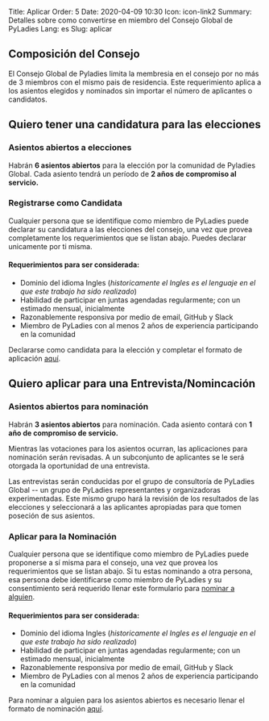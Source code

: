 Title: Aplicar
Order: 5
Date: 2020-04-09 10:30
Icon: icon-link2
Summary: Detalles sobre como convertirse en miembro del Consejo Global de PyLadies
Lang: es
Slug: aplicar

## Composición del Consejo  
El Consejo Global de Pyladies limita la membresia en el consejo por no más de 3 miembros con el mismo pais de residencia. Este requerimiento aplica a los asientos elegidos y nominados sin importar el número de aplicantes o candidatos.


## Quiero tener una candidatura para las elecciones  

### Asientos abiertos a elecciones

Habrán **6 asientos abiertos** para la elección por la comunidad de Pyladies Global. Cada asiento tendrá un período de **2 años de compromiso al servicio.**

### Registrarse como Candidata 

Cualquier persona que se identifique como miembro de PyLadies puede declarar su candidatura a las elecciones del consejo, una vez que provea completamente los requerimientos que se listan abajo. Puedes declarar unicamente por ti misma.

#### Requerimientos para ser considerada:

- Dominio del idioma Ingles (_historicamente el Ingles es el lenguaje en el que este trabajo ha sido realizado_)
- Habilidad de participar en juntas agendadas regularmente; con un estimado mensual, inicialmente
- Razonablemente responsiva por medio de email, GitHub y Slack
- Miembro de PyLadies con al menos 2 años de experiencia participando en la comunidad

Declararse como candidata para la elección y completar el formato de aplicación [aquí](https://forms.gle/TqNto2rVfA5z8m5z5).



## Quiero aplicar para una Entrevista/Nomincación

### Asientos abiertos para nominación

Habrán **3 asientos abiertos** para nominación. Cada asiento contará con **1 año de compromiso de servicio.**  

Mientras las votaciones para los asientos ocurran, las aplicaciones para nominación serán revisadas. A un subconjunto de aplicantes se le será otorgada la oportunidad de una entrevista.  

Las entrevistas serán conducidas por el grupo de consultoría de PyLadies Global -- un grupo de PyLadies representantes y organizadoras experimentadas. Este mismo grupo hará la revisión de los resultados de las elecciones y seleccionará a las aplicantes apropiadas para que tomen poseción de sus asientos.  


### Aplicar para la Nominación

Cualquier persona que se identifique como miembro de PyLadies puede proponerse a sí misma para el consejo, una vez que provea los requerimientos que se listan abajo. Si tu estas nominando a otra persona, esa persona debe identificarse como miembro de PyLadies y su consentimiento será requerido llenar este formulario para [nominar a alguien](https://forms.gle/XCdwssUQn4ukZpzP8).  


#### Requerimientos para ser considerada:

- Dominio del idioma Ingles (_historicamente el Ingles es el lenguaje en el que este trabajo ha sido realizado_)
- Habilidad de participar en juntas agendadas regularmente; con un estimado mensual, inicialmente
- Razonablemente responsiva por medio de email, GitHub y Slack
- Miembro de PyLadies con al menos 2 años de experiencia participando en la comunidad

Para nominar a alguien para los asientos abiertos es necesario llenar el formato de nominación [aquí](https://forms.gle/63WZbDvEDwq6K8rV8). 